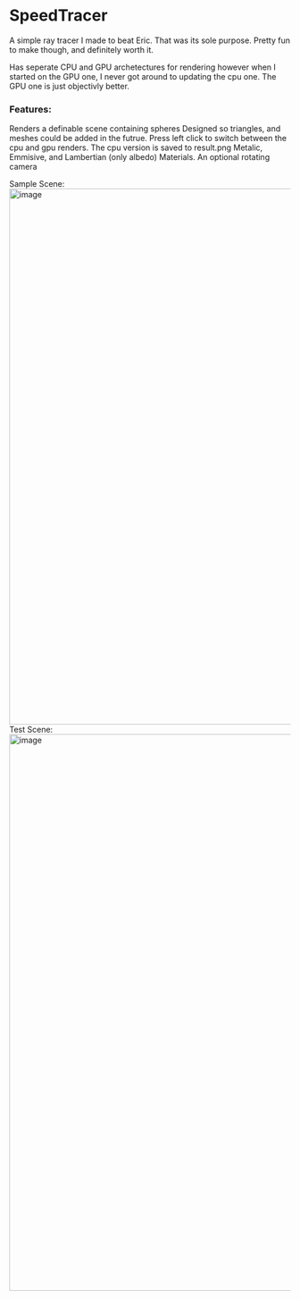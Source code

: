 # SpeedTracer

A simple ray tracer I made to beat Eric. That was its sole purpose. Pretty fun to make though, and definitely worth it.

Has seperate CPU and GPU archetectures for rendering however when I started on the GPU one, I never got around to updating the cpu one. The GPU one is just objectivly better.

### Features:
  Renders a definable scene containing spheres
  Designed so triangles, and meshes could be added in the futrue.
  Press left click to switch between the cpu and gpu renders.
  The cpu version is saved to result.png
  Metalic, Emmisive, and Lambertian (only albedo) Materials.
  An optional rotating camera

Sample Scene:
<img width="1919" height="960" alt="image" src="https://github.com/user-attachments/assets/bbc72ad0-dae1-44a5-af3a-b5064a6b8d56" />
Test Scene:
<img width="1919" height="997" alt="image" src="https://github.com/user-attachments/assets/5ef0d92f-0ca3-4b33-80d0-367d5e2cd4ea" />

